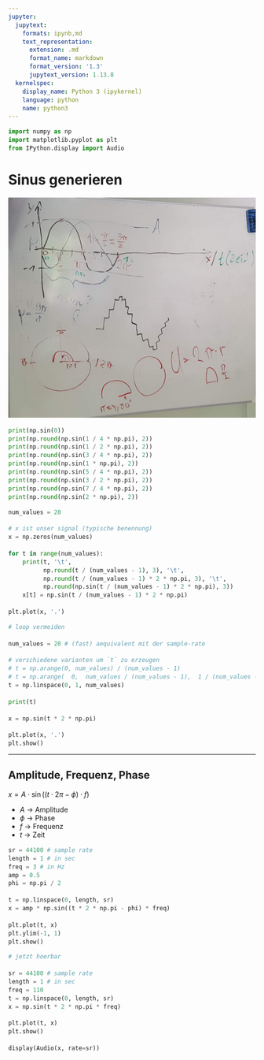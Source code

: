 ```yaml
---
jupyter:
  jupytext:
    formats: ipynb,md
    text_representation:
      extension: .md
      format_name: markdown
      format_version: '1.3'
      jupytext_version: 1.13.8
  kernelspec:
    display_name: Python 3 (ipykernel)
    language: python
    name: python3
---
```


```python
import numpy as np
import matplotlib.pyplot as plt
from IPython.display import Audio
```

# Sinus generieren


![](../data/img/2022-05-03_01_sine.jpg)

```python
print(np.sin(0))
print(np.round(np.sin(1 / 4 * np.pi), 2))
print(np.round(np.sin(1 / 2 * np.pi), 2))
print(np.round(np.sin(3 / 4 * np.pi), 2))
print(np.round(np.sin(1 * np.pi), 2))
print(np.round(np.sin(5 / 4 * np.pi), 2))
print(np.round(np.sin(3 / 2 * np.pi), 2))
print(np.round(np.sin(7 / 4 * np.pi), 2))
print(np.round(np.sin(2 * np.pi), 2))
```

```python
num_values = 20

# x ist unser signal (typische benennung)
x = np.zeros(num_values)

for t in range(num_values):
    print(t, '\t',
          np.round(t / (num_values - 1), 3), '\t',
          np.round(t / (num_values - 1) * 2 * np.pi, 3), '\t',
          np.round(np.sin(t / (num_values - 1) * 2 * np.pi), 3))
    x[t] = np.sin(t / (num_values - 1) * 2 * np.pi)

plt.plot(x, '.')
```

```python
# loop vermeiden

num_values = 20 # (fast) aequivalent mit der sample-rate

# verschiedene varianten um `t` zu erzeugen
# t = np.arange(0, num_values) / (num_values - 1)
# t = np.arange(  0,  num_values / (num_values - 1),  1 / (num_values - 1)  ) # andere variante mit step-argument
t = np.linspace(0, 1, num_values)

print(t)

x = np.sin(t * 2 * np.pi)

plt.plot(x, '.')
plt.show()
```

---

## Amplitude, Frequenz, Phase

$x = A \cdot \sin((t \cdot 2 \pi - \phi) \cdot f)$

- $A$ -> Amplitude
- $\phi$ -> Phase
- $f$ -> Frequenz
- $t$ -> Zeit

```python
sr = 44100 # sample rate
length = 1 # in sec
freq = 3 # in Hz
amp = 0.5
phi = np.pi / 2

t = np.linspace(0, length, sr)
x = amp * np.sin((t * 2 * np.pi - phi) * freq)

plt.plot(t, x)
plt.ylim(-1, 1)
plt.show()
```

```python
# jetzt hoerbar

sr = 44100 # sample rate
length = 1 # in sec
freq = 110
t = np.linspace(0, length, sr)
x = np.sin(t * 2 * np.pi * freq)

plt.plot(t, x)
plt.show()

display(Audio(x, rate=sr))
```
